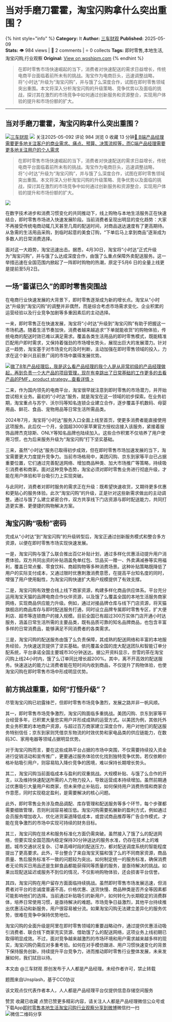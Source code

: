# 当对手磨刀霍霍，淘宝闪购拿什么突出重围？
{% hint style="info" %}
**Category:** It
**Author:** [三车财观](https://www.woshipm.com/u/755443)
**Published:** 2025-05-09  
**Stats:** 👁️ 984 views | 💬 2 comments | ⭐ 0 collects
**Tags:** 即时零售,本地生活,淘宝闪购,行业观察
**Original:** [View on woshipm.com](https://www.woshipm.com/it/6214290.html)
{% endhint %}
> 在即时零售市场快速崛起的当下，消费者对快速配送的需求日益增长，传统电商平台面临着前所未有的挑战。淘宝作为电商巨头，迅速调整战略，将“小时达”升级为“淘宝闪购”，并与饿了么深度合作，试图在即时零售领域突出重围。本文将深入分析淘宝闪购的升级策略、竞争优势以及面临的挑战，探讨其在激烈的市场竞争中如何通过创新服务和资源整合，实现用户体验的提升和市场份额的扩大。

---

## 当对手磨刀霍霍，淘宝闪购拿什么突出重围？

[![](https://image.woshipm.com/wp-files/2019/04/huz9DI1CzKOtjPUYDuR3.jpg!/both/72x72)](https://www.woshipm.com/u/755443)[三车财观](https://www.woshipm.com/u/755443) ![](https://static.woshipm.com/tag/1101_1@2x.png) 关注2025-05-092 评论 984 浏览 0 收藏 13 分钟[🔗 B端产品经理需要更多地关注客户的商业需求、痛点、预算、决策流程等，而C端产品经理需要更多地关注用户的个人需求](https://ke.qidianla.com/courses/bcpm)

> 在即时零售市场快速崛起的当下，消费者对快速配送的需求日益增长，传统电商平台面临着前所未有的挑战。淘宝作为电商巨头，迅速调整战略，将“小时达”升级为“淘宝闪购”，并与饿了么深度合作，试图在即时零售领域突出重围。本文将深入分析淘宝闪购的升级策略、竞争优势以及面临的挑战，探讨其在激烈的市场竞争中如何通过创新服务和资源整合，实现用户体验的提升和市场份额的扩大。

![](https://image.woshipm.com/2023/09/22/f7ee4342-5927-11ee-b1ec-00163e142b65.jpg)

在数字技术进步和消费习惯变化的共同推动下，线上购物与本地生活服务正在快速结合，即时零售市场进入快速发展阶段。当前消费者呈现出明显的变化趋势：大家不再接受传统电商动辄几天甚至几周的配送时间，对商品送达速度有了更高期待。从急需的生活用品采购，到临时起意的美食订购，“下单后马上拿到商品”逐渐成为多数人的日常消费选择。

面对这一大趋势，淘宝迅速出击。据悉，4月30日，淘宝将“小时达”正式升级为“淘宝闪购”，并与饿了么达成深度合作，由饿了么重点保障外卖配送服务。这一举措迅速在全国范围内掀起了一阵即时购物的热潮，原定于5月6 日的全量上线更是提前至5月2日。

## 一场“蓄谋已久”的即时零售突围战

在电商行业快速发展的大背景下，即时零售逐渐成为新的增长点。淘宝从“小时达”升级到“淘宝闪购”的调整并非偶然，而是综合考虑市场需求变化、企业积累的运营经验以及行业竞争加剧等多重因素后的主动选择。

一来，即时零售正在快速发展，淘宝将“小时达”升级到“淘宝闪购”有助于把握这一市场机遇。随着生活节奏加快，消费者越来越追求“下单就能收货”的购物体验，传统电商的配送时效已难以满足需求。覆盖各类生活用品的即时零售模式，既能精准匹配用户即时需求，又保持着强劲的市场增长势头，展现出巨大的发展潜力。针对这一趋势，淘宝基于对市场变化的及时判断，主动加强在即时零售领域的投入，力求在这个新兴且前景广阔的市场中赢得发展优势。

[![](https://image.woshipm.com/2023/08/02/bf59b8ba-30e4-11ee-88e7-00163e0b5ff3.png)做了8年产品经理后，我是这么看产品经理的我个人是从非常初级的产品经理做起，再到负责一个大产品的项目管理，现在有幸跳出了日常基础的工作更多的去看产品的PMF，product strategy...查看详情 >](https://ke.qidianla.com/courses/bcpm)

二来，作为国内领先的电商平台，淘宝很早就注意到即时零售的市场潜力，并开始尝试相关业务。最初的“小时达”服务，就是淘宝在这一领域的初步探索。在业务初期，淘宝重点与苏宁、沃尔玛等知名连锁企业建立合作，逐步覆盖手机数码、母婴用品、鲜花、食品、宠物用品等日常生活所需品类。

2024年7月，淘宝将“小时达”服务入口全面上线至首页，使更多消费者能直接使用这项服务。此后仅一个月，全国超3000家苹果官方授权店接入该服务，紧接着服饰品牌杰克琼斯、ONLY等知名品牌也陆续加入。这些合作积累不仅培养了用户使用习惯，也为后来服务升级为“淘宝闪购”打下坚实基础。

三来，虽然“小时达”服务已取得初步成效，但在即时零售市场加速发展的当下，淘宝需要更大力度提升竞争力。当前市场格局中，美团闪购、京东到家等平台已占据重要位置，它们通过完善配送网络、增加商品种类、加大市场推广等策略，持续吸引消费者和商家。面对这种竞争态势，淘宝必须对即时零售业务进行彻底升级，才能在用户体验和平台吸引力上实现突破。

与此同时，消费者对即时服务的需求正在升级：既希望快速收货，又期待更多优惠和更贴心的服务体验。此次“淘宝闪购”的升级，正是针对这些新需求做出的主动调整。通过与饿了么建立紧密合作，双方共享线下门店资源与即时配送能力，共同打造更实惠、更便捷的购物解决方案。

## 淘宝闪购“吸粉”密码

完成从“小时达”到“淘宝闪购”的升级转型后，淘宝正通过创新服务模式和整合多方资源，以便在即时零售市场实现快速发展。

一是，淘宝闪购与饿了么联合推出百亿补贴计划，通过多样化优惠活动提升用户消费体验。双方共同出资的补贴涵盖免单红包、饮品买一赠一、外卖满减券等实用福利，覆盖日常点餐、零食饮料、商超购物等多种消费场景。这种补贴策略既降低了用户的实际支付成本，又通过限时优惠刺激消费意愿，在提高平台知名度的同时，增强了用户使用黏性，为淘宝闪购快速扩大用户规模提供了有效支撑。

二是，淘宝闪购有效整合线上线下商家资源，构建多样化商品供应体系。平台充分运用淘宝天猫的品牌电商合作伙伴资源，以及饿了么覆盖全国的本地生活服务商家网络，实现商品供应能力升级。例如，通过对接品牌仓库与线下门店资源，将天猫旗舰店的商品库存与即时配送服务打通，同时设立品牌专属即时零售专区，扩大便利店、超市等连锁商户的接入规模。目前全国已有超过300万实体门店开通小时达服务，涵盖日常生活所需的主要品类，既有品质可靠的知名品牌商品，也包含丰富多样的日常消费品，能够满足不同消费者的各类需求。

三是，淘宝闪购的配送服务由饿了么负责保障，其成熟的配送网络和丰富的本地服务经验，为快速送货提供了坚实基础。依托覆盖全国的庞大配送团队和智能订单分配系统，平台承诺全国主要城市30分钟送达。据公开资料显示，奈雪的茶在淘宝闪购上线24小时内，饿了么订单同比增长超200%。其中，离不开高效的配送服务。快速送达的能力让消费者能在短时间内收到商品，不仅提升了购物体验，也使淘宝闪购在即时零售市场中形成明显优势。

## 前方挑战重重，如何“打怪升级”？

尽管淘宝闪购已初露锋芒，但即时零售市场竞争激烈，发展之路并非一帆风顺。

其一，即时零售市场竞争激烈，淘宝闪购面临多重挑战。美团闪购、京东到家等平台经营多年，已积累大量忠实用户并形成成熟的运营方式。以美团为例，其依托外卖业务积累的本地商户资源，与超过百万商家建立深度合作，用户对他们的配送服务特别信任；京东到家则凭借京东物流的时效优势和家电品类的供应链能力，在数码3C、家用电器等领域占据明显优势。

对于淘宝闪购而言，要在这些成熟平台占据的市场中突围，不仅需要持续投入资金进行促销活动和宣传推广，更要通过服务体验优化找到独特竞争优势。若仅依赖价格补贴吸引用户，则容易陷入降价竞争的困境，难以保持长期增长势头。

其二，淘宝闪购当前面临成本与盈利的双重挑战。大规模补贴、与饿了么合作的开支，以及维持快速配送所需的人力物力投入，导致运营成本持续增加。虽然前期通过优惠吸引大量用户和商家，但未来停止补贴后，如何保持用户消费热情和商家合作意愿，同时实现稳定盈利，是需要解决的核心问题。

此外，即时零售业务涉及商品调配、库存管理和配送服务等多个环节，每个步骤都需要细致管理，否则利润容易被压低。淘宝闪购需要拓展新的盈利方式，例如通过会员服务增加收入、优化进货渠道降低成本，或尝试商品推荐等广告合作模式，才能在竞争激烈的市场中实现可持续的财务目标。

其三，淘宝闪购在技术和服务标准化方面仍需突破。虽然接入了饿了么的配送网络，但要实现全国范围内稳定保持30分钟送达的服务水准，仍存在技术上的难题。城市交通状况复杂、订单高峰时段的配送压力，都对配送调度系统的智能程度提出了更高要求。此外，平台整合了来自淘宝天猫和饿了么的不同商家资源，商品质量、售后服务标准不一致的问题较为突出。如何制定统一的服务标准，确保消费者无论购买日用品还是生鲜食品都能获得同等质量的服务，是亟待解决的挑战。如果出现配送延迟或服务不到位的情况，不仅影响购物体验，还会损害平台信誉。

其四，淘宝闪购在用户留存方面面临持续挑战。虽然即时零售市场发展迅速，但消费者对平台的忠诚度普遍不高，价格优惠、送货快慢、商品种类是否齐全等因素都可能影响他们的选择。当前通过补贴吸引的新用户，如何转化为长期稳定的消费群体，培养日常使用习惯，是亟待解决的难题。市场竞争日益激烈，其他平台持续推出优惠活动和新服务，用户很容易被分流。如果淘宝闪购无法建立差异化的服务优势，很难在竞争中保持优势地位。

淘宝闪购的全面升级是阿里在即时零售领域的重要战略动作，通过提供优惠活动吸引消费者、联合线下商家充实货源、借助饿了么的配送网络，这项业务上线初期已取得明显成效。不过，面对竞争越来越激烈的市场环境和用户需求越来越多样的现实，淘宝闪购仍需应对多重考验。如何在对手模仿跟进、用户习惯快速变化的背景下保持服务创新，持续提升平台竞争力，进而推动即时零售行业整体发展，未来发展如何，我们拭目以待。

本文由 @三车财观 原创发布于人人都是产品经理。未经作者许可，禁止转载

题图来自Unsplash，基于CC0协议

该文观点仅代表作者本人，人人都是产品经理平台仅提供信息存储空间服务

赞赏 收藏已收藏 点赞已赞更多精彩内容，请关注人人都是产品经理微信公众号或下载App[即时零售](https://www.woshipm.com/tag/%e5%8d%b3%e6%97%b6%e9%9b%b6%e5%94%ae)[本地生活](https://www.woshipm.com/tag/%e6%9c%ac%e5%9c%b0%e7%94%9f%e6%b4%bb)[淘宝闪购](https://www.woshipm.com/tag/%e6%b7%98%e5%ae%9d%e9%97%aa%e8%b4%ad)[行业观察](https://www.woshipm.com/tag/%e8%a1%8c%e4%b8%9a%e8%a7%82%e5%af%9f)[分享到微博](https://service.weibo.com/share/share.php?appkey=2775287854&title=当对手磨刀霍霍，淘宝闪购拿什么突出重围？&url=https://www.woshipm.com/it/6214290.html&pic=https://image.woshipm.com/2023/09/22/f7ee4342-5927-11ee-b1ec-00163e142b65.jpg)微信扫一扫![微信二维码](https://api.pwmqr.com/qrcode/create/?url=https://www.woshipm.com/it/6214290.html)分享